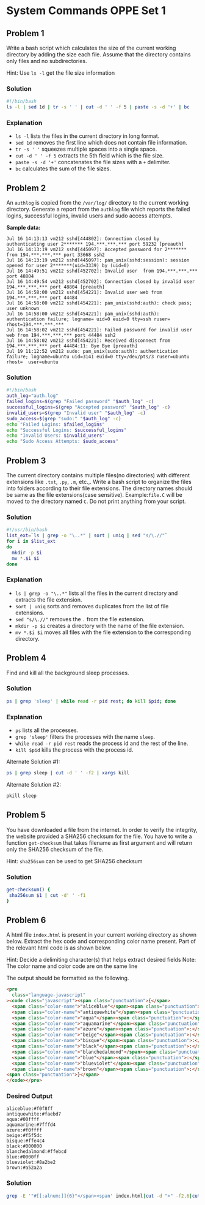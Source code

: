 # System Commands OPPE Set 1

## Problem 1

Write a bash script which calculates the size of the current working directory by adding the size each file. Assume that the directory contains only files and no subdirectories.

Hint: Use `ls -l` get the file size information

### Solution

```bash
#!/bin/bash
ls -l | sed 1d | tr -s ' ' | cut -d ' ' -f 5 | paste -s -d '+' | bc
```

### Explanation

- `ls -l` lists the files in the current directory in long format.
- `sed 1d` removes the first line which does not contain file information.
- `tr -s ' '` squeezes multiple spaces into a single space.
- `cut -d ' ' -f 5` extracts the 5th field which is the file size.
- `paste -s -d '+'` concatenates the file sizes with a `+` delimiter.
- `bc` calculates the sum of the file sizes.

## Problem 2

An `authlog` is copied from the `/var/log/` directory to the current working directory. Generate a report from the `authlog` file which reports the failed logins, successful logins, invalid users and sudo access attempts.

**Sample data:**

```text
Jul 16 14:13:13 vm212 sshd[444802]: Connection closed by authenticating user 2******* 194.***.***.*** port 59232 [preauth]
Jul 16 14:13:19 vm212 sshd[445097]: Accepted password for 2******* from 194.***.***.*** port 33668 ssh2
Jul 16 14:13:19 vm212 sshd[445097]: pam_unix(sshd:session): session opened for user 2*******(uid=3339) by (uid=0)
Jul 16 14:49:51 vm212 sshd[452702]: Invalid user  from 194.***.***.*** port 48804
Jul 16 14:49:54 vm212 sshd[452702]: Connection closed by invalid user  194.***.***.*** port 48804 [preauth]
Jul 16 14:58:00 vm212 sshd[454221]: Invalid user web from 194.***.***.*** port 44484
Jul 16 14:58:00 vm212 sshd[454221]: pam_unix(sshd:auth): check pass; user unknown
Jul 16 14:58:00 vm212 sshd[454221]: pam_unix(sshd:auth): authentication failure; logname= uid=0 euid=0 tty=ssh ruser= rhost=194.***.***.***
Jul 16 14:58:02 vm212 sshd[454221]: Failed password for invalid user web from 194.***.***.*** port 44484 ssh2
Jul 16 14:58:02 vm212 sshd[454221]: Received disconnect from 194.***.***.*** port 44484:11: Bye Bye [preauth]
Jul 19 11:12:52 vm212 sudo: pam_unix(sudo:auth): authentication failure; logname=ubuntu uid=3141 euid=0 tty=/dev/pts/3 ruser=ubuntu rhost=  user=ubuntu
```

### Solution

```bash
#!/bin/bash
auth_log="auth.log"
failed_logins=$(grep "Failed password" "$auth_log" -c)
successful_logins=$(grep "Accepted password" "$auth_log" -c)
invalid_users=$(grep "Invalid user" "$auth_log" -c)
sudo_access=$(grep "sudo:" "$auth_log" -c)
echo "Failed Logins: $failed_logins"
echo "Successful Logins: $successful_logins"
echo "Invalid Users: $invalid_users"
echo "Sudo Access Attempts: $sudo_access"
```

## Problem 3

The current directory contains multiple files(no directories) with different extensions like `.txt`, `.py`, `.m`, etc.,. Write a bash script to organize the files into folders according to their file extensions. The directory names should be same as the file extensions(case sensitive). Example:`file.C` will be moved to the directory named `C`. Do not print anything from your script.

### Solution

```bash
#!/usr/bin/bash
list_ext=`ls | grep -o "\..*" | sort | uniq | sed "s/\.//"`
for i in $list_ext
do
  mkdir -p $i
  mv *.$i $i
done
```

### Explanation

- `ls | grep -o "\..*"` lists all the files in the current directory and extracts the file extension.
- `sort | uniq` sorts and removes duplicates from the list of file extensions.
- `sed "s/\.//"` removes the `.` from the file extension.
- `mkdir -p $i` creates a directory with the name of the file extension.
- `mv *.$i $i` moves all files with the file extension to the corresponding directory.

## Problem 4

Find and kill all the background sleep processes.

### Solution

```bash
ps | grep 'sleep' | while read -r pid rest; do kill $pid; done
```

### Explanation

- `ps` lists all the processes.
- `grep 'sleep'` filters the processes with the name `sleep`.
- `while read -r pid rest` reads the process id and the rest of the line.
- `kill $pid` kills the process with the process id.

Alternate Solution #1:

```bash
ps | grep sleep | cut -d ' ' -f2 | xargs kill
```

Alternate Solution #2:

```bash
pkill sleep
```

## Problem 5

You have downloaded a file from the internet. In order to verify the integrity, the website provided a SHA256 checksum for the file. You have to write a function `get-checksum` that takes filename as first argument and will return only the SHA256 checksum of the file.

Hint: `sha256sum` can be used to get SHA256 checksum

### Solution

```bash
get-checksum() {
 sha256sum $1 | cut -d' ' -f1
}
```

## Problem 6

A html file `index.html` is present in your current working directory as shown below. Extract the hex code and corresponding color name present. Part of the relevant html code is as shown below.

Hint: Decide a delimiting character(s) that helps extract desired fields
Note: The color name and color code are on the same line

The output should be formatted as the following.

```html
<pre
  class="language-javascript"
><code class="javascript"><span class="punctuation">{</span>
  <span class="color-name">"aliceblue"</span><span class="punctuation">:</span> <span class="color-code">"#f0f8ff"</span><span class="punctuation">,</span>
  <span class="color-name">"antiquewhite"</span><span class="punctuation">:</span> <span class="color-code">"#faebd7"</span><span class="punctuation">,</span>
  <span class="color-name">"aqua"</span><span class="punctuation">:</span> <span class="color-code">"#00ffff"</span><span class="punctuation">,</span>
  <span class="color-name">"aquamarine"</span><span class="punctuation">:</span> <span class="color-code">"#7fffd4"</span><span class="punctuation">,</span>
  <span class="color-name">"azure"</span><span class="punctuation">:</span> <span class="color-code">"#f0ffff"</span><span class="punctuation">,</span>
  <span class="color-name">"beige"</span><span class="punctuation">:</span> <span class="color-code">"#f5f5dc"</span><span class="punctuation">,</span>
  <span class="color-name">"bisque"</span><span class="punctuation">:</span> <span class="color-code">"#ffe4c4"</span><span class="punctuation">,</span>
  <span class="color-name">"black"</span><span class="punctuation">:</span> <span class="color-code">"#000000"</span><span class="punctuation">,</span>
  <span class="color-name">"blanchedalmond"</span><span class="punctuation">:</span> <span class="color-code">"#ffebcd"</span><span class="punctuation">,</span>
  <span class="color-name">"blue"</span><span class="punctuation">:</span> <span class="color-code">"#0000ff"</span><span class="punctuation">,</span>
  <span class="color-name">"blueviolet"</span><span class="punctuation">:</span> <span class="color-code">"#8a2be2"</span><span class="punctuation">,</span>
  <span class="color-name">"brown"</span><span class="punctuation">:</span> <span class="color-code">"#a52a2a"</span><span class="punctuation">,</span>
<span class="punctuation">}</span>
</code></pre>
```

### Desired Output

```shell
aliceblue:#f0f8ff
antiquewhite:#faebd7
aqua:#00ffff
aquamarine:#7fffd4
azure:#f0ffff
beige:#f5f5dc
bisque:#ffe4c4
black:#000000
blanchedalmond:#ffebcd
blue:#0000ff
blueviolet:#8a2be2
brown:#a52a2a
```

### Solution

```bash
grep -E '"#[[:alnum:]]{6}"</span><span' index.html|cut -d ">" -f2,6|cut -d'"' -f2,4|tr '"' ':'
```
